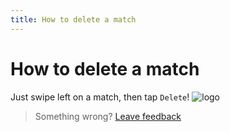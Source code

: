 ```yaml
---
title: How to delete a match
--- 
```

# How to delete a match

Just swipe left on a match, then tap `Delete`!
![logo]

> Something wrong? [Leave feedback](https://forms.gle/agdyoB9PFfnv8cU1A/)

[logo]: https://raw.githubusercontent.com/zjohnzheng/FindHelp/master/images/SwipeDelete.png
